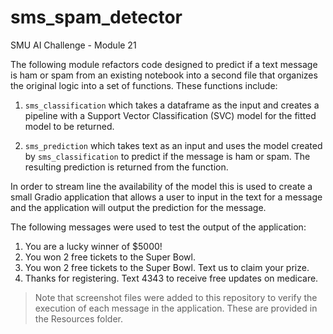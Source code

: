 # sms_spam_detector
SMU AI Challenge - Module 21

The following module refactors code designed to predict if a text message is ham or spam from an existing notebook into a second file that organizes the original logic into a set of functions.  These functions include:

1. ```sms_classification``` which takes a dataframe as the input and creates a pipeline with a Support Vector Classification (SVC) model for the fitted model to be returned. 

2. ```sms_prediction``` which takes text as an input and uses the model created by ```sms_classification``` to predict if the message is ham or spam. The resulting prediction is returned from the function. 

In order to stream line the availability of the model this is used to create a small Gradio application that allows a user to input in the text for a message and the application will output the prediction for the message.  

The following messages were used to test the output of the application:


1. You are a lucky winner of $5000!
2. You won 2 free tickets to the Super Bowl.
3. You won 2 free tickets to the Super Bowl. Text us to claim your prize.
4. Thanks for registering. Text 4343 to receive free updates on medicare.

> Note that screenshot files were added to this repository to verify the execution of each message in the application.  These are provided in the Resources folder. 

